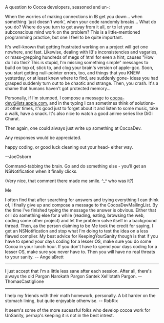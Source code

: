 A question to Cocoa developers, seasoned and un-:

When the worries of making connections in IB get you down... when something 'just doesn't work', when your code randomly breaks...  What do you do?  Where do you turn to get away from it all, or to let your subconscious mind work on the problem?  This is a little-mentioned programming practice, but one I feel to be quite important.

It's well-known that getting frustrated working on a project will get one nowhere, and fast.  Likewise, dealing with IB's inconsistencies and vagaries, or mass-grepping hundreds of megs of html for even a hint, causes "How do I do this? This is stupid, I'm missing something simple" messages to build on top of, stick to, and clog your brain's version of apple-gcc.  Soon, you start getting null-pointer errors, too, and things that you KNEW yesterday, or at least knew where to find, are suddenly gone-  ideas you had grasped suddenly turn out to be chaotic and strange.  Then, you crash.  It's a shame that humans haven't got protected memory...

Personally, if I'm stumped, I compose a message to cocoa-dev@lists.apple.com, and in the typing I can sometimes think of solutions- at other times, it's good just to forget about it and listen to some music, take a walk, have a snack. It's also nice to watch a good anime series like DiGi Charat.

Then again, one could always just write up something at CocoaDev.

Any responses would be appreciated.

happy coding, or good luck cleaning out your head- either way.

--JoeOsborn

Command-tabbing the brain.  Go and do something else - you'll get an NSNotification when it finally clicks.

(Very nice, that comment there made me smile. ^_^ who was it?)

Me

I often find that after searching for answers and trying everything I can think of, I finally give up and compose a message to the CocoaDevMailingList. By the time I've finished typing the message the answer is obvious. Either that or I do something else for a while (reading, eating, browsing the web, coding some other project) and let the problem solve itself in a background thread. Then, as the person claiming to be Me took the credit for saying, I get an NSNotification and stop what I'm doing to test the idea on a less flawed compiler. My best advice for KeepingYourSanity though is that if you have to spend your days coding for a lesser OS, make sure you do some Cocoa in your lunch hour. If you don't have to spend your days coding for a lesser OS, make sure you never have to. Then you will have no real threats to your sanity. -- AngelaBrett

----

I just accept that I'm a little less sane after each session. After all, there's always the old Pargon Narokath Pargon Santek Xel'lotath Pargon. -- ThomasCastiglione

----

I help my friends with their math homework, personally. A bit harder on the stomach lining, but quite enjoyable otherwise. -- RobRix

It seem's some of the more sucessful folks who develop cocoa work for UnSanity, perhap's keeping it is not in the best intrest.
